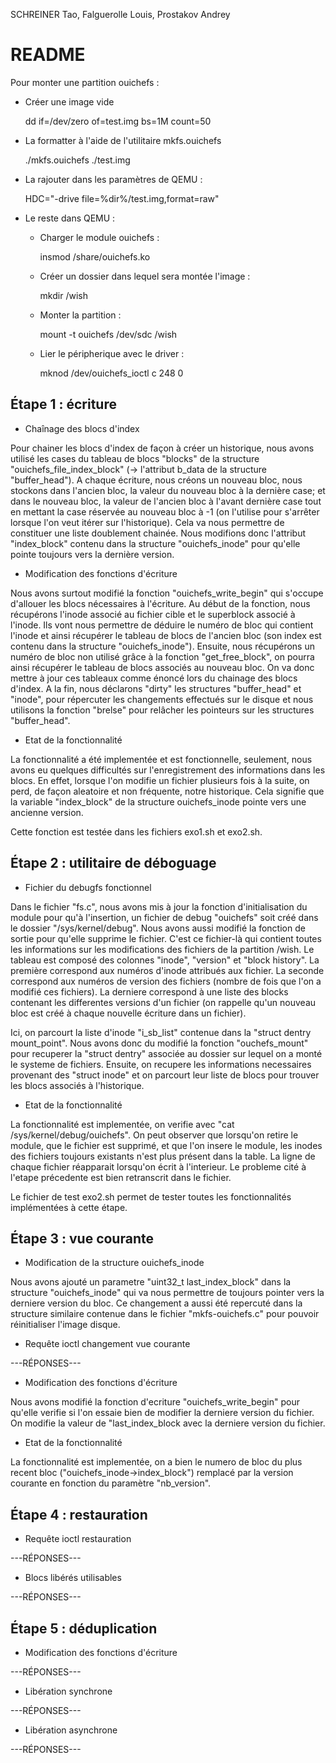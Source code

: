 
SCHREINER Tao, Falguerolle Louis, Prostakov Andrey

README
======

Pour monter une partition ouichefs :

- Créer une image vide

    dd if=/dev/zero of=test.img bs=1M count=50

- La formatter à l'aide de l'utilitaire mkfs.ouichefs

    ./mkfs.ouichefs ./test.img

- La rajouter dans les paramètres de QEMU :

    HDC="-drive file=%dir%/test.img,format=raw"

- Le reste dans QEMU :
    - Charger le module ouichefs :
    
        insmod /share/ouichefs.ko

    - Créer un dossier dans lequel sera montée l'image :

        mkdir /wish

    - Monter la partition :

        mount -t ouichefs /dev/sdc /wish

    - Lier le péripherique avec le driver :
    
        mknod /dev/ouichefs_ioctl c 248 0



Étape 1 : écriture
------------------

* Chaînage des blocs d'index

Pour chainer les blocs d'index de façon à créer un historique, nous avons 
utilisé les cases du tableau de blocs "blocks" de la structure 
"ouichefs_file_index_block" (-> l'attribut b_data de la structure 
"buffer_head"). A chaque écriture, nous créons un nouveau bloc, nous stockons dans l'ancien bloc, la valeur 
du nouveau bloc à la dernière case; et dans le nouveau bloc, la valeur de 
l'ancien bloc à l'avant dernière case tout en mettant la case réservée au
nouveau bloc à -1 (on l'utilise pour s'arrêter lorsque l'on veut itérer sur 
l'historique). Cela va nous permettre de constituer une liste doublement 
chainée. Nous modifions donc l'attribut "index_block" contenu dans la structure 
"ouichefs_inode" pour qu'elle pointe toujours vers la dernière version.

* Modification des fonctions d'écriture

Nous avons surtout modifié la fonction "ouichefs_write_begin" qui s'occupe 
d'allouer les blocs nécessaires à l'écriture. Au début de la fonction, nous 
récupérons l'inode associé au fichier cible et le superblock associé à l'inode.
Ils vont nous permettre de déduire le numéro de bloc qui contient l'inode et
ainsi récupérer le tableau de blocs de l'ancien bloc (son index est contenu 
dans la structure "ouichefs_inode"). Ensuite, nous récupérons un numéro de bloc
non utilisé grâce à la fonction "get_free_block", on pourra ainsi récupérer le
tableau de blocs associés au nouveau bloc. On va donc mettre à jour ces
tableaux comme énoncé lors du chainage des blocs d'index. A la fin, nous
déclarons "dirty" les structures "buffer_head" et "inode", pour répercuter les
changements effectués sur le disque et nous utilisons la fonction "brelse"
pour relâcher les pointeurs sur les structures "buffer_head".

* Etat de la fonctionnalité

La fonctionnalité a été implementée et est fonctionnelle, seulement, 
nous avons eu quelques difficultés sur l'enregistrement des informations dans les blocs.
En effet, lorsque l'on modifie un fichier plusieurs fois à la suite, 
on perd, de façon aleatoire et non fréquente, notre historique. Cela signifie 
que la variable "index_block" de la structure ouichefs_inode pointe vers une ancienne version.

Cette fonction est testée dans les fichiers exo1.sh et exo2.sh.

Étape 2 : utilitaire de déboguage
---------------------------------

* Fichier du debugfs fonctionnel

Dans le fichier "fs.c", nous avons mis à jour la fonction d'initialisation du module pour qu'à l'insertion,
un fichier de debug "ouichefs" soit créé dans le dossier "/sys/kernel/debug". 
Nous avons aussi modifié la fonction de sortie pour qu'elle supprime le fichier. 
C'est ce fichier-là qui contient toutes les informations sur les modifications des fichiers de la partition /wish. 
Le tableau est composé des colonnes "inode", "version" et "block history".
La première correspond aux numéros d'inode attribués aux fichier.
La seconde correspond aux numéros de version des fichiers (nombre de fois que l'on a modifié ces fichiers).
La derniere correspond à une liste des blocks contenant les differentes
versions d'un fichier (on rappelle qu'un nouveau bloc
est créé à chaque nouvelle écriture dans un fichier).

Ici, on parcourt la liste d'inode "i_sb_list" contenue dans la "struct dentry mount_point".
Nous avons donc du modifié la fonction "ouchefs_mount" pour recuperer la "struct dentry" associée
au dossier sur lequel on a monté le systeme de fichiers. 
Ensuite, on recupere les informations necessaires provenant des "struct inode"
et on parcourt leur liste de blocs pour trouver les blocs associés à l'historique.

* Etat de la fonctionnalité

La fonctionnalité est implementée, on verifie avec "cat /sys/kernel/debug/ouichefs".
On peut observer que lorsqu'on retire le module, que le fichier est supprimé, et que l'on insere le module,
les inodes des fichiers toujours existants n'est plus présent dans la table. La ligne de chaque fichier réapparait lorsqu'on écrit à l'interieur.
Le probleme cité à l'etape précedente est bien retranscrit dans le fichier.

Le fichier de test exo2.sh permet de tester toutes les fonctionnalités
implémentées à cette étape.


Étape 3 : vue courante
----------------------

* Modification de la structure ouichefs_inode

Nous avons ajouté un parametre "uint32_t last_index_block" dans la structure "ouichefs_inode" qui va nous permettre de toujours pointer vers la derniere version du bloc. Ce changement a aussi été repercuté dans la structure similaire contenue dans le fichier "mkfs-ouichefs.c" pour pouvoir réinitialiser l'image disque.

* Requête ioctl changement vue courante

---RÉPONSES---

* Modification des fonctions d'écriture

Nous avons modifié la fonction d'ecriture "ouichefs_write_begin" pour qu'elle verifie si l'on essaie bien de modifier la derniere version du fichier.
On modifie la valeur de "last_index_block avec la derniere version du fichier.

* Etat de la fonctionnalité

La fonctionnalité est implementée, on a bien le numero de bloc du plus recent bloc ("ouichefs_inode->index_block") remplacé par la version courante en fonction du paramètre "nb_version".

Étape 4 : restauration
----------------------

* Requête ioctl restauration

---RÉPONSES---

* Blocs libérés utilisables

---RÉPONSES---


Étape 5 : déduplication
-----------------------

* Modification des fonctions d'écriture

---RÉPONSES---

* Libération synchrone

---RÉPONSES---

* Libération asynchrone

---RÉPONSES---

